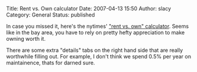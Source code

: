 Title: Rent vs. Own calculator
Date: 2007-04-13 15:50
Author: slacy
Category: General
Status: published

In case you missed it, here's the nytimes' ["rent vs. own"
calculator](http://www.nytimes.com/2007/04/10/business/2007_BUYRENT_GRAPHIC.html?_r=4&th&emc=th&oref=slogin&oref=slogin&oref=slogin&oref=slogin).
Seems like in the bay area, you have to rely on pretty hefty
appreciation to make owning worth it.

There are some extra "details" tabs on the right hand side that are
really worthwhile filling out. For example, I don't think we spend 0.5%
per year on maintainence, thats for darned sure.
